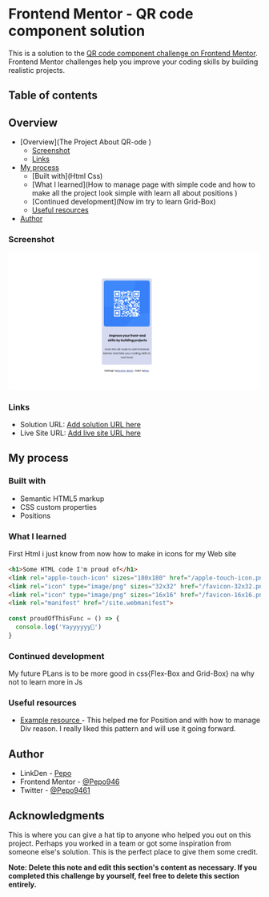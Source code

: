 # Frontend Mentor - QR code component solution

This is a solution to the [QR code component challenge on Frontend Mentor](https://www.frontendmentor.io/challenges/qr-code-component-iux_sIO_H). Frontend Mentor challenges help you improve your coding skills by building realistic projects. 

## Table of contents
## Overview
- [Overview](The Project About QR-ode )
  - [Screenshot](./images/Screenshot%202023-08-29%20194054.png)
  - [Links](https://github.com/Pepo946/QR-code.git)
- [My process](#my-process)
  - [Built with](Html Css)
  - [What I learned](How to manage page with simple code and how to make all the project look simple with learn all about positions  )
  - [Continued development](Now im try to learn Grid-Box)
  - [Useful resources](https://www.tutorialrepublic.com/css-tutorial/)
- [Author](Pepo)

### Screenshot

![Design Preview](./images/Screenshot%202023-08-29%20194054.png)


### Links

- Solution URL: [Add solution URL here](https://your-solution-url.com)
- Live Site URL: [Add live site URL here](https://your-live-site-url.com)

## My process

### Built with

- Semantic HTML5 markup
- CSS custom properties
- Positions


### What I learned

First Html i just know from now how to make in icons for my Web site 

```html
<h1>Some HTML code I'm proud of</h1>
<link rel="apple-touch-icon" sizes="180x180" href="/apple-touch-icon.png">
<link rel="icon" type="image/png" sizes="32x32" href="/favicon-32x32.png">
<link rel="icon" type="image/png" sizes="16x16" href="/favicon-16x16.png">
<link rel="manifest" href="/site.webmanifest">
```
```js
const proudOfThisFunc = () => {
  console.log('Yayyyyyy🎉')
}
```


### Continued development

My future PLans is to be more good in css{Flex-Box and Grid-Box}
na why not to learn more in Js


### Useful resources

- [Example resource ](https://www.tutorialrepublic.com/css-tutorial/) - This helped me for Position and with how to manage Div  reason. I really liked this pattern and will use it going forward.


## Author

- LinkDen - [Pepo](https://www.linkedin.com/in/mohamed-gandoul-53a5ba258/)
- Frontend Mentor - [@Pepo946](https://www.frontendmentor.io/profile/Pepo946)
- Twitter - [@Pepo9461](https://www.twitter.com/yourusername)

## Acknowledgments

This is where you can give a hat tip to anyone who helped you out on this project. Perhaps you worked in a team or got some inspiration from someone else's solution. This is the perfect place to give them some credit.

**Note: Delete this note and edit this section's content as necessary. If you completed this challenge by yourself, feel free to delete this section entirely.**
